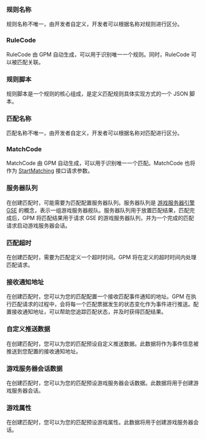 

### 规则名称
规则名称不唯一，由开发者自定义，开发者可以根据名称对规则进行区分。

### RuleCode
RuleCode 由 GPM 自动生成，可以用于识别唯一一个规则。同时，RuleCode 可以被匹配关联。

### 规则脚本
规则脚本是一个规则的核心组成，是定义匹配规则具体实现方式的一个 JSON 脚本。
	
### 匹配名称
匹配名称不唯一，由开发者自定义，开发者可以根据名称对匹配进行区分。

### MatchCode

MatchCode 由 GPM 自动生成，可以用于识别唯一一个匹配。MatchCode 也将作为 [StartMatching]() 接口请求参数。

### 服务器队列
在创建匹配时，可能需要为匹配配置服务器队列。服务器队列是  [游戏服务器引擎 GSE](https://cloud.tencent.com/document/product/1165/41020) 的概念，表示一组游戏服务器舰队。服务器队列用于放置匹配结果，匹配完成后，GPM 将匹配结果用于请求 GSE 的游戏服务器队列，并为一个完成的匹配请求启动游戏服务器会话。

### 匹配超时
在创建匹配时，需要为匹配定义一个超时时间。GPM 将在定义的超时时间内处理匹配请求。

### 接收通知地址
在创建匹配时，您可以为您的匹配配置一个接收匹配事件通知的地址。GPM 在执行匹配请求的过程中，会将每一个匹配票据发生的状态变化作为事件进行推送。配置接收通知地址，可以帮助您追踪匹配状态，并及时获得匹配结果。

### 自定义推送数据
在创建匹配时，您可以为您的匹配预设自定义推送数据。此数据将作为事件信息被推送到您配置的接收通知地址。

### 游戏服务器会话数据
在创建匹配时，您可以为您的匹配预设游戏服务器会话数据。此数据将用于创建游戏服务器会话。

### 游戏属性
在创建匹配时，您可以为您的匹配预设游戏属性。此数据将用于创建游戏服务器会话。



